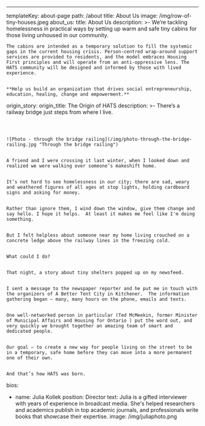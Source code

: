 ---
templateKey: about-page
path: /about
title: About Us
image: /img/row-of-tiny-houses.jpeg
about_us:
  title: About Us
  description: >-
    We’re tackling homelessness in practical ways by setting up warm and safe
    tiny cabins for those living unhoused in our community.


    The cabins are intended as a temporary solution to fill the systemic gaps in the current housing crisis. Person-centred wrap-around support services are provided to residents, and the model embraces Housing First principles and will operate from an anti-oppressive lens. The HATS community will be designed and informed by those with lived experience.


    **Help us build an organization that drives social entrepreneurship, education, healing, change and empowerment.**
origin_story:
  origin_title: The Origin of HATS
  description: >-
    There’s a railway bridge just steps from where I live.


     


    ![Photo - through the bridge railing](/img/photo-through-the-bridge-railing.jpg "Through the bridge railing")


    A friend and I were crossing it last winter, when I looked down and realized we were walking over someone’s makeshift home.


    It’s not hard to see homelessness in our city; there are sad, weary and weathered figures of all ages at stop lights, holding cardboard signs and asking for money.   


    Rather than ignore them, I wind down the window, give them change and say hello. I hope it helps.  At least it makes me feel like I'm doing something.


    But I felt helpless about someone near my home living crouched on a concrete ledge above the railway lines in the freezing cold. 


    What could I do?    


    That night, a story about tiny shelters popped up on my newsfeed.


    I sent a message to the newspaper reporter and he put me in touch with the organizers of A Better Tent City in Kitchener.  The information gathering began – many, many hours on the phone, emails and texts.


    One well-networked person in particular (Ted McMeekin, former Minister of Municipal Affairs and Housing for Ontario ) put the word out, and very quickly we brought together an amazing team of smart and dedicated people. 


    Our goal – to create a new way for people living on the street to be in a temporary, safe home before they can move into a more permanent one of their own.  


    And that’s how HATS was born.
bios:
  - name: Julia Kollek
    position: Director
    text: Julia is a gifted interviewer with years of experience in broadcast media.
      She's helped researchers and academics publish in top academic journals,
      and professionals write books that showcase their expertise.
    image: /img/juliaphoto.png
